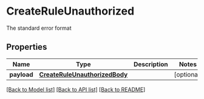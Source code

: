 # CreateRuleUnauthorized

The standard error format
## Properties
Name | Type | Description | Notes
------------ | ------------- | ------------- | -------------
**payload** | [**CreateRuleUnauthorizedBody**](CreateRuleUnauthorizedBody.md) |  | [optional] 

[[Back to Model list]](../README.md#documentation-for-models) [[Back to API list]](../README.md#documentation-for-api-endpoints) [[Back to README]](../README.md)


